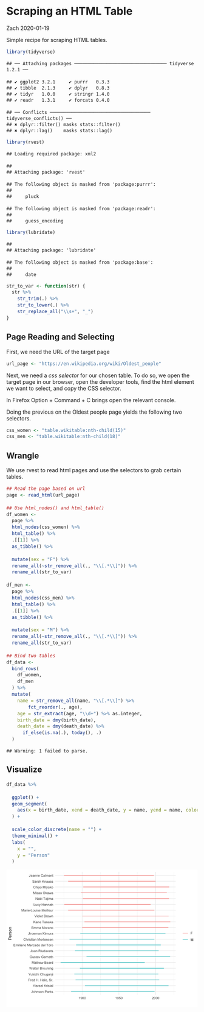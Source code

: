 Scraping an HTML Table
================
Zach
2020-01-19

Simple recipe for scraping HTML
    tables.

``` r
library(tidyverse)
```

    ## ── Attaching packages ────────────────────────────────── tidyverse 1.2.1 ──

    ## ✔ ggplot2 3.2.1     ✔ purrr   0.3.3
    ## ✔ tibble  2.1.3     ✔ dplyr   0.8.3
    ## ✔ tidyr   1.0.0     ✔ stringr 1.4.0
    ## ✔ readr   1.3.1     ✔ forcats 0.4.0

    ## ── Conflicts ───────────────────────────────────── tidyverse_conflicts() ──
    ## ✖ dplyr::filter() masks stats::filter()
    ## ✖ dplyr::lag()    masks stats::lag()

``` r
library(rvest)
```

    ## Loading required package: xml2

    ## 
    ## Attaching package: 'rvest'

    ## The following object is masked from 'package:purrr':
    ## 
    ##     pluck

    ## The following object is masked from 'package:readr':
    ## 
    ##     guess_encoding

``` r
library(lubridate)
```

    ## 
    ## Attaching package: 'lubridate'

    ## The following object is masked from 'package:base':
    ## 
    ##     date

``` r
str_to_var <- function(str) {
  str %>%
    str_trim(.) %>%
    str_to_lower(.) %>%
    str_replace_all("\\s+", "_")
}
```

## Page Reading and Selecting

<!-- -------------------------------------------------- -->

First, we need the URL of the target page

``` r
url_page <- "https://en.wikipedia.org/wiki/Oldest_people"
```

Next, we need a *css selector* for our chosen table. To do so, we open
the target page in our browser, open the developer tools, find the html
element we want to select, and copy the CSS selector.

In Firefox Option + Command + C brings open the relevant console.

Doing the previous on the Oldest people page yields the following two
selectors.

``` r
css_women <- "table.wikitable:nth-child(15)"
css_men <- "table.wikitable:nth-child(18)"
```

## Wrangle

<!-- -------------------------------------------------- -->

We use rvest to read html pages and use the selectors to grab certain
tables.

``` r
## Read the page based on url
page <- read_html(url_page)

## Use html_nodes() and html_table()
df_women <-
  page %>%
  html_nodes(css_women) %>%
  html_table() %>%
  .[[1]] %>%
  as_tibble() %>%

  mutate(sex = "F") %>%
  rename_all(~str_remove_all(., "\\[.*\\]")) %>%
  rename_all(str_to_var)

df_men <-
  page %>%
  html_nodes(css_men) %>%
  html_table() %>%
  .[[1]] %>%
  as_tibble() %>%

  mutate(sex = "M") %>%
  rename_all(~str_remove_all(., "\\[.*\\]")) %>%
  rename_all(str_to_var)

## Bind two tables
df_data <-
  bind_rows(
    df_women,
    df_men
  ) %>%
  mutate(
    name = str_remove_all(name, "\\[.*\\]") %>%
        fct_reorder(., age),
    age = str_extract(age, "\\d+") %>% as.integer,
    birth_date = dmy(birth_date),
    death_date = dmy(death_date) %>%
      if_else(is.na(.), today(), .)
  )
```

    ## Warning: 1 failed to parse.

## Visualize

<!-- -------------------------------------------------- -->

``` r
df_data %>%

  ggplot() +
  geom_segment(
    aes(x = birth_date, xend = death_date, y = name, yend = name, color = sex)
  ) +

  scale_color_discrete(name = "") +
  theme_minimal() +
  labs(
    x = "",
    y = "Person"
  )
```

![](html_table_files/figure-gfm/vis-1.png)<!-- -->
